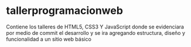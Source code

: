 # tallerprogramacionweb
Contiene los talleres de HTML5, CSS3 Y JavaScript donde se evidenciara por medio de commit el desarrollo y se ira agregando estructura, diseño y funcionalidad a un sitio web básico
